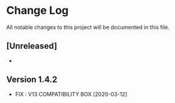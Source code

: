 # Change Log
All notable changes to this project will be documented in this file.

## [Unreleased]

- 

## Version 1.4.2
- FIX : V13 COMPATIBILITY BOX [2020-03-12]
